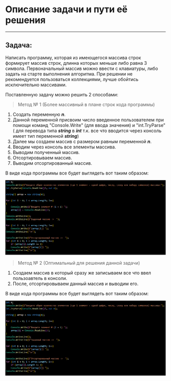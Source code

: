 # Описание задачи и пути её решения
---

## **Задача:**  

Написать программу, которая из имеющегося массива строк формирует массив строк, длинна которых меньше либо равна 3 символа. Первоначальный массив можно ввести с клавиатуры, либо задать на старте выполнения алгоритма. При решении не рекомендуется пользоваться коллекциями, лучше обойтись исключительно массивами.

Поставленную задачу можно решить 2 способами:
>Метод № 1 (Более массивный в плане строк кода программы)

1. Создать переменную ***n***.
2. Данной переменной присвоим число введенное пользователем при помощи команд "Console.Write" (для ввода значения) и "int.TryParse" ( для перевода типа ***string*** в ***int*** т.к. все что вводится через консоль имеет тип переменной ***string***)
3. Далее мы создаем массив с размером равным переменной ***n***.
4. Вводим через консоль все элементы массива.
5. Выводим полученный массив.
6. Отсортировываем массив.
7. Выводим отсортированный массив.

В виде кода программы все будет выглядеть вот таким образом:

![Код решения программы][Скрин]

>Метод № 2 (Оптимальный для решения данной задачи)


1. Создаем массив в который сразу же записываем все что ввел пользоавтель в консоли.
2. После, отсортировываем данный массив и выводим его.

В виде кода программы все будет выглядеть вот таким образом:

![Код решения программы][Скрин]

[Скрин]: Способ1.PNG
[Скрин]: Способ2.PNG